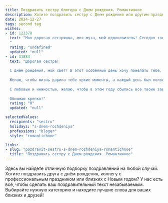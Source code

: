 ```yaml
---
title: Поздравить сестру блогера c Днем рождения. Романтичное
description: Хотите поздравить сестру c Днем рождения или другим праздником? Наш ИИ создаст незабываемое поздравление, а вы обязательно выделитесь среди других.  
date: 2024-12-27
tags: second tag
wishes:
- id: 123378
  text: "Моя дорогая сестричка, моя муза, мой вдохновитель! Сегодня твой день, и весь мир будто замирает, чтобы вместе с нами разделить радость твоего рождения.  Твой блог – это окно в твой удивительный, полный света и ярких красок мир, и я всегда с восторгом слежу за твоими успехами.  Пусть же твоя жизнь будет такой же прекрасной и вдохновляющей, как и всё, что ты создаёшь.  Пусть каждый твой день будет наполнен любовью, счастьем и неиссякаемым потоком вдохновения.  С днём рождения, моя любимая сестра!
  "
  rating: "undefined"
  updated: "null"
- id: 31884
  text: "Дорогая сестра!
  
  С днем рождения, мой свет! В этот особенный день хочу пожелать тебе, чтобы каждый новый пост в твоем блоге был как яркая звезда на бескрайнем небе — сиял, привлекал внимание и вдохновлял людей. Пусть твои идеи окутывают мир и находят отклик в сердцах, как мелодия любимой песни.
  
  Желаю, чтобы жизнь дарила тебе яркие моменты, а каждый день был полон новых открытий. Будь смела в своих мечтах и не бойся делиться ими с окружающими. Ты — невероятенен и восхитительна, и я горжусь тем, что ты моя сестра.
  
  С любовью и нежностью, желаю, чтобы в этом году сбылись все твоие заветные желания. Пусть счастье и вдохновение сопровождают тебя на каждом шагу!
  
  Обнимаю крепко!"
  rating: "0"
  updated: "null"

selectedValues:
  recipients: "sestru"
  holidays: "s-dnem-rozhdeniya"
  professions: "bloger"
  style: "romantichnoe"

links:
- slug: "pozdravit-sestru-s-dnem-rozhdeniya-romantichnoe"
  title: "Поздравить сестру c Днем рождения. Романтичное"
---
```


Здесь вы найдете отличную подборку поздравлений на любой случай. 
Хотите поздравить друга с днём рождения, коллегу с профессиональным праздником или близких с Новым годом? У нас есть всё, чтобы сделать ваш поздравительный текст незабываемым. Выбирайте нужную категорию и находите лучшие слова для ваших близких и друзей!

